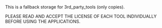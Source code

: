 This is a fallback storage for 3rd_party_tools (only copies). 


PLEASE READ AND ACCEPT THE LICENSE OF EACH TOOL INDIVIDUALLY BEFORE USING THE APPLICATIONS. 
